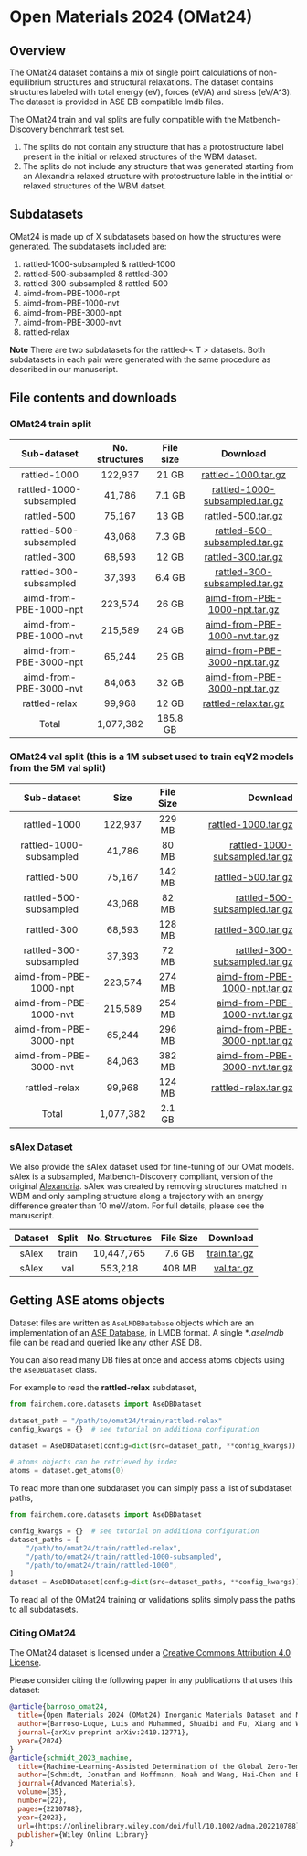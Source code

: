 # Open Materials 2024 (OMat24)

## Overview
The OMat24 dataset contains a mix of single point calculations of non-equilibrium structures and
structural relaxations. The dataset contains structures labeled with total energy (eV), forces (eV/A)
and stress (eV/A^3). The dataset is provided in ASE DB compatible lmdb files.

The OMat24 train and val splits are fully compatible with the Matbench-Discovery benchmark test set.
   1. The splits do not contain any structure that has a protostructure label present in the initial or relaxed
      structures of the WBM dataset.
   2. The splits do not include any structure that was generated starting from an Alexandria relaxed structure with
      protostructure lable in the intitial or relaxed structures of the  WBM datset.

## Subdatasets
OMat24 is made up of X subdatasets based on how the structures were generated. The subdatasets included are:
1. rattled-1000-subsampled & rattled-1000
2. rattled-500-subsampled & rattled-300
3. rattled-300-subsampled & rattled-500
4. aimd-from-PBE-1000-npt
5. aimd-from-PBE-1000-nvt
6. aimd-from-PBE-3000-npt
7. aimd-from-PBE-3000-nvt
8. rattled-relax

**Note** There are two subdatasets for the rattled-< T > datasets. Both subdatasets in each pair were generated with the
same procedure as described in our manuscript.

## File contents and downloads

### OMat24 train split
|       Sub-dataset        | No. structures | File size |                                                                   Download                                                                   |
|:------------------------:|:--------------:|:---------:|:--------------------------------------------------------------------------------------------------------------------------------------------:|
|      rattled-1000        |    122,937     |   21 GB   |           [rattled-1000.tar.gz](https://dl.fbaipublicfiles.com/opencatalystproject/data/omat/241018/omat/val/rattled-1000.tar.gz)            |
| rattled-1000-subsampled  |     41,786     |  7.1 GB   |[rattled-1000-subsampled.tar.gz](https://dl.fbaipublicfiles.com/opencatalystproject/data/omat/241018/omat/val/rattled-1000-subsampled.tar.gz) |
|       rattled-500        |     75,167     |   13 GB   |            [rattled-500.tar.gz](https://dl.fbaipublicfiles.com/opencatalystproject/data/omat/241018/omat/val/rattled-500.tar.gz)             |
|  rattled-500-subsampled  |     43,068     |  7.3 GB   | [rattled-500-subsampled.tar.gz](https://dl.fbaipublicfiles.com/opencatalystproject/data/omat/241018/omat/val/rattled-500-subsampled.tar.gz)  |
|       rattled-300        |     68,593     |   12 GB   |            [rattled-300.tar.gz](https://dl.fbaipublicfiles.com/opencatalystproject/data/omat/241018/omat/val/rattled-300.tar.gz)             |
|  rattled-300-subsampled  |     37,393     |  6.4 GB   | [rattled-300-subsampled.tar.gz](https://dl.fbaipublicfiles.com/opencatalystproject/data/omat/241018/omat/val/rattled-300-subsampled.tar.gz)  |
|  aimd-from-PBE-1000-npt  |    223,574     |   26 GB   | [aimd-from-PBE-1000-npt.tar.gz](hhtps://dl.fbaipublicfiles.com/opencatalystproject/data/omat/241018/omat/val/aimd-from-PBE-1000-npt.tar.gz)  |
|  aimd-from-PBE-1000-nvt  |    215,589     |   24 GB   | [aimd-from-PBE-1000-nvt.tar.gz](hhtps://dl.fbaipublicfiles.com/opencatalystproject/data/omat/241018/omat/val/aimd-from-PBE-1000-nvt.tar.gz)  |
|  aimd-from-PBE-3000-npt  |     65,244     |   25 GB   | [aimd-from-PBE-3000-npt.tar.gz](hhtps://dl.fbaipublicfiles.com/opencatalystproject/data/omat/241018/omat/val/aimd-from-PBE-3000-npt.tar.gz)  |
|  aimd-from-PBE-3000-nvt  |     84,063     |   32 GB   | [aimd-from-PBE-3000-npt.tar.gz](hhtps://dl.fbaipublicfiles.com/opencatalystproject/data/omat/241018/omat/val/aimd-from-PBE-3000-npt.tar.gz)  |
|      rattled-relax       |     99,968     |   12 GB   |            [rattled-relax.tar.gz](https://dl.fbaipublicfiles.com/opencatalystproject/data/omat/241018/omat/val/rattled-relax.tar.gz)         |
|          Total           |   1,077,382    | 185.8 GB  |

### OMat24 val split (this is a 1M subset used to train eqV2 models from the 5M val split)

|       Sub-dataset       |   Size    | File Size |                                                                                                                                      Download |
|:-----------------------:|:---------:|:---------:|----------------------------------------------------------------------------------------------------------------------------------------------:|
|      rattled-1000       |  122,937  |  229 MB   |                       [rattled-1000.tar.gz](https://dl.fbaipublicfiles.com/opencatalystproject/data/omat/241018/omat/val/rattled-1000.tar.gz) |
| rattled-1000-subsampled |  41,786   |   80 MB   | [rattled-1000-subsampled.tar.gz](https://dl.fbaipublicfiles.com/opencatalystproject/data/omat/241018/omat/val/rattled-1000-subsampled.tar.gz) |
|       rattled-500       |  75,167   |  142 MB   |                         [rattled-500.tar.gz](https://dl.fbaipublicfiles.com/opencatalystproject/data/omat/241018/omat/val/rattled-500.tar.gz) |
| rattled-500-subsampled  |  43,068   |   82 MB   |   [rattled-500-subsampled.tar.gz](https://dl.fbaipublicfiles.com/opencatalystproject/data/omat/241018/omat/val/rattled-500-subsampled.tar.gz) |
|       rattled-300       |  68,593   |  128 MB   |                         [rattled-300.tar.gz](https://dl.fbaipublicfiles.com/opencatalystproject/data/omat/241018/omat/val/rattled-300.tar.gz) |
| rattled-300-subsampled  |  37,393   |   72 MB   |   [rattled-300-subsampled.tar.gz](https://dl.fbaipublicfiles.com/opencatalystproject/data/omat/241018/omat/val/rattled-300-subsampled.tar.gz) |
| aimd-from-PBE-1000-npt  |  223,574  |  274 MB   |   [aimd-from-PBE-1000-npt.tar.gz](https://dl.fbaipublicfiles.com/opencatalystproject/data/omat/241018/omat/val/aimd-from-PBE-1000-npt.tar.gz) |
| aimd-from-PBE-1000-nvt  |  215,589  |  254 MB   |   [aimd-from-PBE-1000-nvt.tar.gz](https://dl.fbaipublicfiles.com/opencatalystproject/data/omat/241018/omat/val/aimd-from-PBE-1000-nvt.tar.gz) |
| aimd-from-PBE-3000-npt  |  65,244   |  296 MB   |   [aimd-from-PBE-3000-npt.tar.gz](https://dl.fbaipublicfiles.com/opencatalystproject/data/omat/241018/omat/val/aimd-from-PBE-3000-npt.tar.gz) |
| aimd-from-PBE-3000-nvt  |  84,063   |  382 MB   |   [aimd-from-PBE-3000-nvt.tar.gz](https://dl.fbaipublicfiles.com/opencatalystproject/data/omat/241018/omat/val/aimd-from-PBE-3000-nvt.tar.gz) |
|      rattled-relax      |  99,968   |  124 MB   |                     [rattled-relax.tar.gz](https://dl.fbaipublicfiles.com/opencatalystproject/data/omat/241018/omat/val/rattled-relax.tar.gz) |
|          Total          | 1,077,382 |  2.1 GB   |


### sAlex Dataset
We also provide the sAlex dataset used for fine-tuning of our OMat models. sAlex is a subsampled, Matbench-Discovery compliant, version of the original [Alexandria](https://alexandria.icams.rub.de/).
sAlex was created by removing structures matched in WBM and only sampling structure along a trajectory with an energy difference greater than 10 meV/atom. For full details,
please see the manuscript.

| Dataset | Split | No. Structures | File Size |                                                                                               Download |
|:-------:|:-----:|:--------------:|:---------:|-------------------------------------------------------------------------------------------------------:|
|  sAlex  | train |   10,447,765   |  7.6 GB   | [train.tar.gz](https://dl.fbaipublicfiles.com/opencatalystproject/data/omat/241018/sAlex/train.tar.gz) |
|  sAlex  |  val  |    553,218     |  408 MB   |     [val.tar.gz](https://dl.fbaipublicfiles.com/opencatalystproject/data/omat/241018/sAlex/val.tar.gz) |


## Getting ASE atoms objects
Dataset files are written as `AseLMDBDatabase` objects which are an implementation of an [ASE Database](https://wiki.fysik.dtu.dk/ase/ase/db/db.html),
in LMDB format. A single **.aselmdb* file can be read and queried like any other ASE DB.

You can also read many DB files at once and access atoms objects using the `AseDBDataset` class.

For example to read the **rattled-relax** subdataset,
```python
from fairchem.core.datasets import AseDBDataset

dataset_path = "/path/to/omat24/train/rattled-relax"
config_kwargs = {}  # see tutorial on additiona configuration

dataset = AseDBDataset(config=dict(src=dataset_path, **config_kwargs))

# atoms objects can be retrieved by index
atoms = dataset.get_atoms(0)
```

To read more than one subdataset you can simply pass a list of subdataset paths,
```python
from fairchem.core.datasets import AseDBDataset

config_kwargs = {}  # see tutorial on additiona configuration
dataset_paths = [
    "/path/to/omat24/train/rattled-relax",
    "/path/to/omat24/train/rattled-1000-subsampled",
    "/path/to/omat24/train/rattled-1000",
]
dataset = AseDBDataset(config=dict(src=dataset_paths, **config_kwargs))
```
To read all of the OMat24 training or validations splits simply pass the paths to all subdatasets.

### Citing OMat24

The OMat24 dataset is licensed under a [Creative Commons Attribution 4.0 License](https://creativecommons.org/licenses/by/4.0/legalcode).

Please consider citing the following paper in any publications that uses this dataset:


```bib
@article{barroso_omat24,
  title={Open Materials 2024 (OMat24) Inorganic Materials Dataset and Models},
  author={Barroso-Luque, Luis and Muhammed, Shuaibi and Fu, Xiang and Wood, Brandon, Dzamba, Misko, and Gao, Meng and Rizvi, Ammar and  Zitnick, C. Lawrence and Ulissi, Zachary W.},
  journal={arXiv preprint arXiv:2410.12771},
  year={2024}
}
@article{schmidt_2023_machine,
  title={Machine-Learning-Assisted Determination of the Global Zero-Temperature Phase Diagram of Materials},
  author={Schmidt, Jonathan and Hoffmann, Noah and Wang, Hai-Chen and Borlido, Pedro and Carri{\c{c}}o, Pedro JMA and Cerqueira, Tiago FT and Botti, Silvana and Marques, Miguel AL},
  journal={Advanced Materials},
  volume={35},
  number={22},
  pages={2210788},
  year={2023},
  url={https://onlinelibrary.wiley.com/doi/full/10.1002/adma.202210788},
  publisher={Wiley Online Library}
}
```
